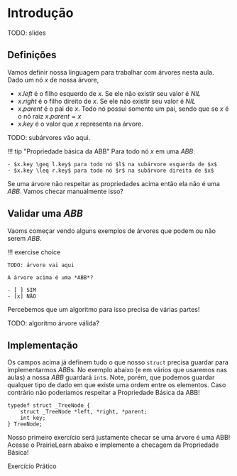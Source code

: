 # Introdução

TODO: slides

## Definições

Vamos definir nossa linguagem para trabalhar com árvores nesta aula. Dado um nó $x$ de nossa árvore, 

- $x.left$ é o filho esquerdo de $x$. Se ele não existir seu valor é $NIL$
- $x.right$ é o filho direito de $x$. Se ele não existir seu valor é $NIL$
- $x.parent$ é o pai de $x$. Todo nó possui somente um pai, sendo que se $x$ é o nó raiz $x.parent = x$
- $x.key$ é o valor que $x$ representa na árvore. 

TODO: subárvores vão aqui.

!!! tip "Propriedade básica da ABB"
    Para todo nó $x$ em uma *ABB*:

    - $x.key \geq l.key$ para todo nó $l$ na subárvore esquerda de $x$
    - $x.key \leq r.key$ para todo nó $r$ na subárvore direita de $x$


Se uma árvore não respeitar as propriedades acima então ela não é uma *ABB*. Vamos checar manualmente isso? 

## Validar uma *ABB*

Vaoms começar vendo alguns exemplos de árvores que podem ou não serem *ABB*.

!!! exercise choice

    TODO: árvore vai aqui

    A árvore acima é uma *ABB*?

    - [ ] SIM
    - [x] NÃO


Percebemos que um algoritmo para isso precisa de várias partes! 

TODO: algoritmo árvore válida?

## Implementação

Os campos acima já definem tudo o que nosso `struct` precisa guardar para implementarmos *ABB*s. No exemplo abaixo (e em vários que usaremos nas aulas) a nossa *ABB* guardará `int`s. Note, porém, que podemos guardar qualquer tipo de dado em que existe uma ordem entre os elementos. Caso contrário não poderíamos respeitar a Propriedade Básica da ABB!

```
typedef struct _TreeNode {
    struct _TreeNode *left, *right, *parent;
    int key;
} TreeNode;
```

Nosso primeiro exercício será justamente checar se uma árvore é uma ABB! Acesse o PrairieLearn abaixo e implemente a checagem da Propriedade Básica!

<ah-button href=".."> Exercício Prático </ah-button>

